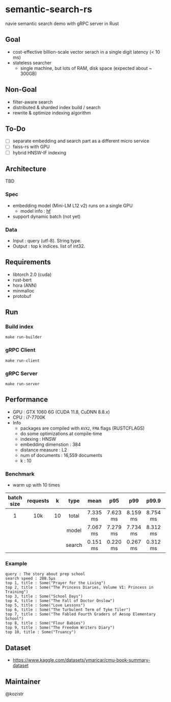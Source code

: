 # semantic-search-rs

navie semantic search demo with gRPC server in Rust

## Goal

* cost-effective billion-scale vector serach in a single digit latency (< 10 ms)
* stateless searcher
  * single machine, but lots of RAM, disk space (expected about ~ 300GB)

## Non-Goal

* filter-aware search
* distributed & sharded index build / search
* rewrite & optimize indexing algorithm

## To-Do

* [ ] separate embedding and search part as a different micro service
* [ ] faiss-rs with GPU
* [ ] hybrid HNSW-IF indexing

## Architecture

TBD

### Spec

* embedding model (Mini-LM L12 v2) runs on a single GPU
  * model info : [hf](https://huggingface.co/sentence-transformers/all-MiniLM-L12-v2)
* support dynamic batch (not yet)

### Data

* Input  : query (utf-8). String type.
* Output : top k indices. list of int32.

## Requirements

* libtorch 2.0 (cuda)
* rust-bert
* hora (ANN)
* minmalloc
* protobuf

## Run

### Build index

```shell
make run-builder
```

### gRPC Client

```shell
make run-client
```

### gRPC Server

```shell
make run-server
```

## Performance

* GPU : GTX 1060 6G (CUDA 11.8, CuDNN 8.8.x)
* CPU : i7-7700K
* Info
  * packages are compiled with `AVX2`, `FMA` flags (RUSTCFLAGS)
  * do some optimizations at compile-time
  * indexing : HNSW
  * embedding dimenstion : 384
  * distance measure : L2
  * num of documents : 16,559 documents
  * k : 10

### Benchmark

* warm up with 10 times

| batch size | requests |   k    |  type  |   mean   |   p95    |   p99    |   p99.9  |    max    |
|   :---:    |  :---:   | :---:  | :---:  |  :---:   |  :---:   |   :---:  |   :---:  |   :---:   |
|     1      |   10k    |   10   | total  | 7.335 ms | 7.623 ms | 8.159 ms | 8.754 ms | 10.203 ms |
|            |          |        | model  | 7.067 ms | 7.279 ms | 7.734 ms | 8.312 ms | 9.710 ms  |
|            |          |        | search | 0.151 ms | 0.220 ms | 0.267 ms | 0.312 ms | 0.346 ms  |

### Example

```text
query : The story about prep school
search speed : 288.5µs
top 1, title : Some("Prayer for the Living")
top 2, title : Some("The Princess Diaries, Volume VI: Princess in Training")
top 3, title : Some("School Days")
top 4, title : Some("The Fall of Doctor Onslow")
top 5, title : Some("Love Lessons")
top 6, title : Some("The Turbulent Term of Tyke Tiler")
top 7, title : Some("The Fabled Fourth Graders of Aesop Elementary School")
top 8, title : Some("Flour Babies")
top 9, title : Some("The Freedom Writers Diary")
top 10, title : Some("Truancy")
```

## Dataset

* https://www.kaggle.com/datasets/ymaricar/cmu-book-summary-dataset

## Maintainer

@kozistr
